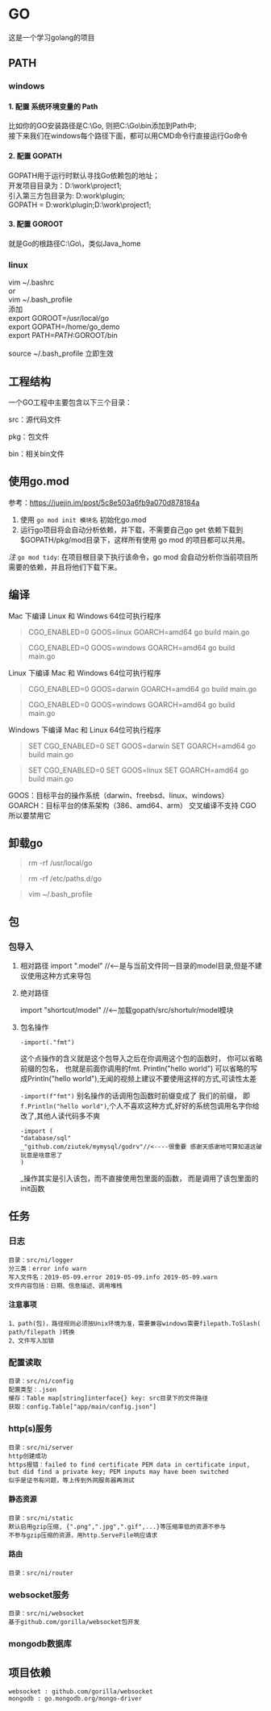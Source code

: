 # GO
这是一个学习golang的项目
## PATH
### windows
#### 1. 配置 系统环境变量的 Path
比如你的GO安装路径是C:\Go, 则把C:\Go\bin添加到Path中;<br />
接下来我们在windows每个路径下面，都可以用CMD命令行直接运行Go命令

#### 2. 配置 GOPATH
GOPATH用于运行时默认寻找Go依赖包的地址；<br />
开发项目目录为：D:\work\project1;<br />
引入第三方包目录为: D:work\plugin;<br />
GOPATH = D:work\plugin;D:\work\project1;

#### 3. 配置 GOROOT
就是Go的根路径C:\Go\，类似Java_home
### linux
vim ~/.bashrc<br />
or <br />
vim ~/.bash_profile<br />
添加<br />
export GOROOT=/usr/local/go<br />
export GOPATH=/home/go_demo<br />
export PATH=$PATH:$GOROOT/bin<br />
<br />
source ~/.bash_profile 立即生效
## 工程结构
一个GO工程中主要包含以下三个目录：

src：源代码文件

pkg：包文件

bin：相关bin文件

## 使用go.mod
参考：https://juejin.im/post/5c8e503a6fb9a070d878184a

1. 使用 `go mod init 模块名` 初始化go.mod
2. 运行go项目将会自动分析依赖，并下载，不需要自己go get
依赖下载到$GOPATH/pkg/mod目录下，这样所有使用 go mod 的项目都可以共用。

*注* `go mod tidy`: 在项目根目录下执行该命令，go mod 会自动分析你当前项目所需要的依赖，并且将他们下载下来。


## 编译

Mac 下编译 Linux 和 Windows 64位可执行程序

> CGO_ENABLED=0 GOOS=linux GOARCH=amd64 go build main.go

> CGO_ENABLED=0 GOOS=windows GOARCH=amd64 go build main.go

Linux 下编译 Mac 和 Windows 64位可执行程序

> CGO_ENABLED=0 GOOS=darwin GOARCH=amd64 go build main.go

> CGO_ENABLED=0 GOOS=windows GOARCH=amd64 go build main.go

Windows 下编译 Mac 和 Linux 64位可执行程序

> SET CGO_ENABLED=0
> SET GOOS=darwin
> SET GOARCH=amd64
> go build main.go
 
> SET CGO_ENABLED=0
> SET GOOS=linux
> SET GOARCH=amd64
> go build main.go

GOOS：目标平台的操作系统（darwin、freebsd、linux、windows） 
GOARCH：目标平台的体系架构（386、amd64、arm） 
交叉编译不支持 CGO 所以要禁用它

## 卸载go

> rm -rf /usr/local/go

> rm -rf /etc/paths.d/go

> vim ~/.bash_profile

## 包
### 包导入
1. 相对路径
    import ".model"  //<--是与当前文件同一目录的model目录,但是不建议使用这种方式来导包

2. 绝对路径

    import "shortcut/model" //<--加载gopath/src/shortulr/model模块

3. 包名操作

    `-import(."fmt")`

    这个点操作的含义就是这个包导入之后在你调用这个包的函数时， 你可以省略前缀的包名， 也就是前面你调用的fmt. Println("hello world") 可以省略的写成Println("hello world"),无闻的视频上建议不要使用这样的方式,可读性太差

    `-import(f"fmt")`
    别名操作的话调用包函数时前缀变成了 我们的前缀， 即`f.Println("hello world")`,个人不喜欢这种方式,好好的系统包调用名字你给改了,其他人读代码多不爽

    ```
    -import (
    "database/sql"
    _"github.com/ziutek/mymysql/godrv"//<----很重要 感谢天感谢地可算知道这破玩意是啥意思了
    )
    ```
    _操作其实是引入该包，而不直接使用包里面的函数， 而是调用了该包里面的init函数

## 任务

### 日志

    目录：src/ni/logger
    分三类：error info warn
    写入文件名：2019-05-09.error 2019-05-09.info 2019-05-09.warn
    文件内容包括：日期、信息描述、调用堆栈

#### 注意事项
    1、path(包)，路径规则必须按Unix环境为准，需要兼容windows需要filepath.ToSlash( path/filepath )转换
    2、文件写入加锁

### 配置读取

    目录：src/ni/config
    配置类型：.json
    缓存：Table map[string]interface{} key: src目录下的文件路径
    获取：config.Table["app/main/config.json"]

### http(s)服务

    目录：src/ni/server
    http创建成功
    https报错：failed to find certificate PEM data in certificate input, but did find a private key; PEM inputs may have been switched
    似乎是证书有问题，等上传到外网服务器再测试

#### 静态资源
    
    目录：src/ni/static
    默认启用gzip压缩, {".png",".jpg",".gif",...}等压缩率低的资源不参与
    不参与gzip压缩的资源，用http.ServeFile响应请求

#### 路由

    目录：src/ni/router

### websocket服务

    目录：src/ni/websocket
    基于github.com/gorilla/websocket包开发

### mongodb数据库


## 项目依赖

    websocket : github.com/gorilla/websocket
    mongodb : go.mongodb.org/mongo-driver